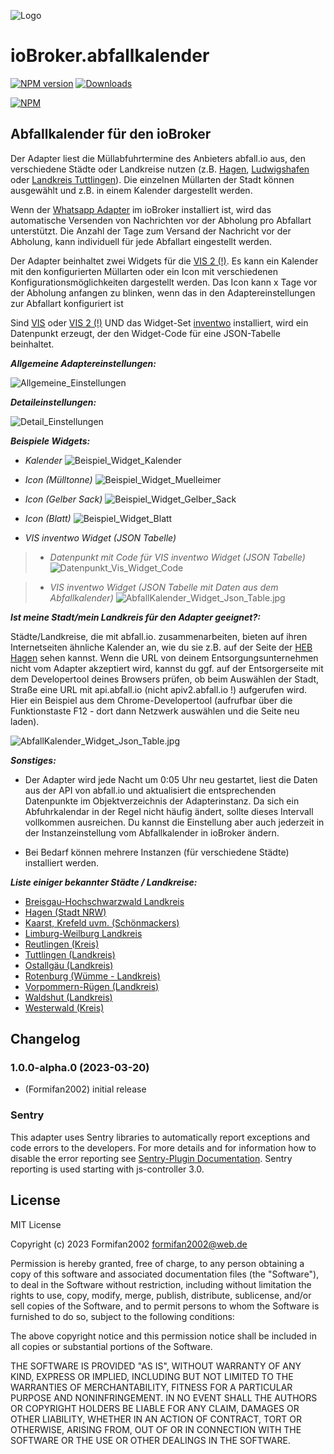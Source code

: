 ![Logo](admin/abfallkalender.png)

# ioBroker.abfallkalender

[![NPM version](https://img.shields.io/npm/v/iobroker.abfallkalender.svg)](https://www.npmjs.com/package/iobroker.abfallkalender)
[![Downloads](https://img.shields.io/npm/dm/iobroker.abfallkalender.svg)](https://www.npmjs.com/package/iobroker.abfallkalender)


[![NPM](https://nodei.co/npm/iobroker.abfallkalender.png?downloads=true)](https://nodei.co/npm/iobroker.abfallkalender/)

## Abfallkalender für den ioBroker

Der Adapter liest die Müllabfuhrtermine des Anbieters abfall.io aus, den verschiedene Städte oder Landkreise nutzen (z.B. [Hagen](https://www.heb-hagen.de/rund-um-den-muell/muellabfuhr-termine-abholservice/abfuhrkalender.html), [Ludwigshafen](https://www.ludwigshafen.de/wirtschaftsstark/wirtschaftsbetrieb-ludwigshafen-wbl/abfall-und-wertstoffe/abfall-und-wertstoffkalender-online) oder [Landkreis Tuttlingen](https://www.abfall-tuttlingen.de/Abfalltermine-APP/)). Die einzelnen Müllarten der Stadt können ausgewählt und z.B. in einem Kalender dargestellt werden. 

Wenn der [Whatsapp Adapter]( https://github.com/ioBroker/ioBroker.whatsapp-cmb) im ioBroker installiert ist, wird das automatische Versenden von Nachrichten vor der Abholung pro Abfallart unterstützt. Die Anzahl der Tage zum Versand der Nachricht vor der Abholung, kann  individuell für jede Abfallart eingestellt werden.

Der Adapter beinhaltet zwei Widgets für die [VIS 2 (!)](https://www.npmjs.com/package/iobroker.vis-2-beta?activeTab=readme). Es kann ein Kalender mit den konfigurierten Müllarten oder ein Icon mit verschiedenen Konfigurationsmöglichkeiten dargestellt werden. Das Icon kann x Tage vor der Abholung anfangen zu blinken, wenn das in den Adaptereinstellungen zur Abfallart konfiguriert ist 

 Sind [VIS](https://github.com/ioBroker/ioBroker.vis) oder [VIS 2 (!)](https://www.npmjs.com/package/iobroker.vis-2-beta?activeTab=readme) UND das Widget-Set [inventwo](https://github.com/inventwo/ioBroker.vis-inventwo) installiert, wird ein Datenpunkt erzeugt, der den Widget-Code für eine JSON-Tabelle beinhaltet.

**_Allgemeine Adaptereinstellungen:_**

![Allgemeine_Einstellungen](./docs/AbfallKalenderConfig1.jpg)

**_Detaileinstellungen:_**

![Detail_Einstellungen](./docs/AbfallKalenderConfig2.jpg)

**_Beispiele Widgets:_** 

- *Kalender*
![Beispiel_Widget_Kalender](./docs/AbfallKalenderWidgetCalendar.jpg)

- *Icon (Mülltonne)*
![Beispiel_Widget_Muelleimer](./docs/AbfallKalenderWidgetTrash1.jpg)

- *Icon (Gelber Sack)*
![Beispiel_Widget_Gelber_Sack](./docs/AbfallKalenderWidgetTrash2.jpg)

- *Icon (Blatt)*
![Beispiel_Widget_Blatt](./docs/AbfallKalenderWidgetTrash3.jpg)

+ *VIS inventwo Widget (JSON Tabelle)*
>- *Datenpunkt mit Code für VIS inventwo Widget (JSON Tabelle)*
![Datenpunkt_Vis_Widget_Code](./docs/DatenpunktVisWidgetCode.jpg)

>- *VIS inventwo Widget (JSON Tabelle mit Daten aus dem Abfallkalender)*
![AbfallKalender_Widget_Json_Table.jpg](./docs/AbfallKalenderWidgetJsonTable.jpg)

**_Ist meine Stadt/mein Landkreis für den Adapter geeignet?:_**

Städte/Landkreise, die mit abfall.io. zusammenarbeiten, bieten auf ihren Internetseiten ähnliche Kalender an, wie du sie z.B. auf der Seite der [HEB Hagen](https://www.heb-hagen.de/rund-um-den-muell/) sehen kannst. Wenn die URL von deinem Entsorgungsunternehmen nicht vom Adapter akzeptiert wird, kannst du ggf. auf der Entsorgerseite mit dem Developertool deines Browsers prüfen, ob beim Auswählen der Stadt, Straße eine URL mit api.abfall.io (nicht apiv2.abfall.io !) aufgerufen wird. Hier ein Beispiel aus dem Chrome-Developertool (aufrufbar über die Funktionstaste F12 - dort dann Netzwerk auswählen und die Seite neu laden).

![AbfallKalender_Widget_Json_Table.jpg](./docs/ChromeDeveloperTool.jpg)

**_Sonstiges:_**

+  Der Adapter wird jede Nacht um 0:05 Uhr neu gestartet, liest die Daten aus der API von abfall.io und aktualisiert die entsprechenden Datenpunkte im Objektverzeichnis der Adapterinstanz. Da sich ein Abfuhrkalendar in der Regel nicht häufig ändert, sollte dieses Intervall vollkommen ausreichen. Du kannst die Einstellung aber auch jederzeit in der Instanzeinstellung vom Abfallkalender in ioBroker ändern.

+ Bei Bedarf können mehrere Instanzen (für verschiedene Städte) installiert werden.

**_Liste einiger bekannter Städte / Landkreise:_**

+ [Breisgau-Hochschwarzwald Landkreis](https://www.breisgau-hochschwarzwald.de/pb/Breisgau-Hochschwarzwald/Start/Service+_+Verwaltung/Entsorgung+und+Recycling.html)
+ [Hagen (Stadt NRW)](https://www.heb-hagen.de/rund-um-den-muell/muellabfuhr-termine-abholservice/abfuhrkalender.html)
+ [Kaarst, Krefeld uvm. (Schönmackers)](https://www.schoenmackers.de/rund-um-service/muellalarm/)
+ [Limburg-Weilburg Landkreis](https://www.awb-lm.de/ihr-abfallkalender/)
+ [Reutlingen (Kreis)](https://www.kreis-reutlingen.de/abfalltermine)
+ [Tuttlingen (Landkreis)](https://www.abfall-tuttlingen.de/Abfalltermine-APP/)
+ [Ostallgäu (Landkreis)](https://www.buerger-ostallgaeu.de/abfallwirtschaft/abfuhrkalender.html)
+ [Rotenburg (Wümme - Landkreis)](https://www.lk-awr.de/termine/entsorgungstermine/)
+ [Vorpommern-Rügen (Landkreis)](https://www.lk-vr.de/Abfallkalender)
+ [Waldshut (Landkreis)](https://www.abfall-landkreis-waldshut.de/de/termine/)
+ [Westerwald (Kreis)](https://wab.rlp.de/nc/abfuhr-termine/regelabfuhrtermine.html)					   

## Changelog

<!--
	Placeholder for the next version (at the beginning of the line):
	### **WORK IN PROGRESS**
-->
### 1.0.0-alpha.0 (2023-03-20)

-   (Formifan2002) initial release

### Sentry
This adapter uses Sentry libraries to automatically report exceptions and code errors to the developers. For more details and for information how to disable the error reporting see [Sentry-Plugin Documentation](https://github.com/ioBroker/plugin-sentry#plugin-sentry). Sentry reporting is used starting with js-controller 3.0.

## License

MIT License

Copyright (c) 2023 Formifan2002 <formifan2002@web.de>

Permission is hereby granted, free of charge, to any person obtaining a copy
of this software and associated documentation files (the "Software"), to deal
in the Software without restriction, including without limitation the rights
to use, copy, modify, merge, publish, distribute, sublicense, and/or sell
copies of the Software, and to permit persons to whom the Software is
furnished to do so, subject to the following conditions:

The above copyright notice and this permission notice shall be included in all
copies or substantial portions of the Software.

THE SOFTWARE IS PROVIDED "AS IS", WITHOUT WARRANTY OF ANY KIND, EXPRESS OR
IMPLIED, INCLUDING BUT NOT LIMITED TO THE WARRANTIES OF MERCHANTABILITY,
FITNESS FOR A PARTICULAR PURPOSE AND NONINFRINGEMENT. IN NO EVENT SHALL THE
AUTHORS OR COPYRIGHT HOLDERS BE LIABLE FOR ANY CLAIM, DAMAGES OR OTHER
LIABILITY, WHETHER IN AN ACTION OF CONTRACT, TORT OR OTHERWISE, ARISING FROM,
OUT OF OR IN CONNECTION WITH THE SOFTWARE OR THE USE OR OTHER DEALINGS IN THE
SOFTWARE.
